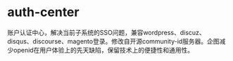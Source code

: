 # auth-center
账户认证中心，解决当前子系统的SSO问题，兼容wordpress、discuz、disqus、discourse、magento登录。修改自开源community-id服务器。企图减少openid在用户体验上的先天缺陷，保留技术上的便捷性和通用性。
